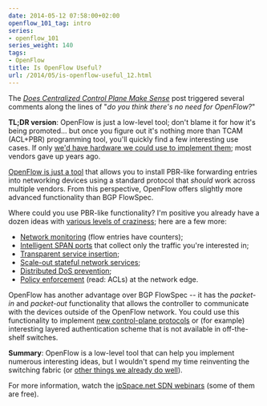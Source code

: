 ```yaml
---
date: 2014-05-12 07:58:00+02:00
openflow_101_tag: intro
series:
- openflow_101
series_weight: 140
tags:
- OpenFlow
title: Is OpenFlow Useful?
url: /2014/05/is-openflow-useful_12.html
---
```

The [*Does Centralized Control Plane Make Sense*](https://blog.ipspace.net/2014/05/does-centralized-control-plane-make.html) post triggered several comments along the lines of "*do you think there's no need for OpenFlow?*"

**TL;DR version**: OpenFlow is just a low-level tool; don't blame it for how it's being promoted... but once you figure out it's nothing more than TCAM (ACL+PBR) programming tool, you'll quickly find a few interesting use cases. If only [we'd have hardware we could use to implement them](/2022/05/openflow-still-kicking.html); most vendors gave up years ago.
<!--more-->
[OpenFlow is just a tool](https://blog.ipspace.net/2011/04/what-is-openflow.html) that allows you to install PBR-like forwarding entries into networking devices using a standard protocol that *should* work across multiple vendors. From this perspective, OpenFlow offers slightly more advanced functionality than BGP FlowSpec.

Where could you use PBR-like functionality? I'm positive you already have a dozen ideas with [various levels of craziness](https://blog.ipspace.net/2013/08/temper-your-macgyver-streak.html); here are a few more:

-   [Network monitoring](http://demo.ipspace.net/get/3%20-%20Network%20Monitoring.mp4) (flow entries have counters);
-   [Intelligent SPAN ports](http://demo.ipspace.net/get/4%20-%20Tap%20Aggregation%20Networks.mp4) that collect only the traffic you're interested in;
-   [Transparent service insertion](http://demo.ipspace.net/get/5%20-%20Service%20Insertion.mp4);
-   [Scale-out stateful network services](http://demo.ipspace.net/get/6%20-%20Scale-out%20Load%20Balancing.mp4);
-   [Distributed DoS prevention](http://demo.ipspace.net/get/7%20-%20Distributed%20DoS%20Prevention.mp4);
-   [Policy enforcement](http://demo.ipspace.net/get/8%20-%20Edge%20Policy%20Enforcement.mp4) (read: ACLs) at the network edge.

OpenFlow has another advantage over BGP FlowSpec -- it has the *packet-in* and *packet-out* functionality that allows the controller to communicate with the devices outside of the OpenFlow network. You could use this functionality to implement [new control-plane protocols](https://blog.ipspace.net/2013/06/implementing-control-plane-protocols.html) or (for example) interesting layered authentication scheme that is not available in off-the-shelf switches.

**Summary**: OpenFlow is a low-level tool that can help you implement numerous interesting ideas, but I wouldn't spend my time reinventing the switching fabric (or [other things we already do well](http://networkheresy.com/2011/11/17/is-openflowsdn-good-at-forwarding/)).

For more information, watch the [ipSpace.net SDN webinars](http://www.ipspace.net/Roadmap/SDN_and_OpenFlow_webinars) (some of them are free).
